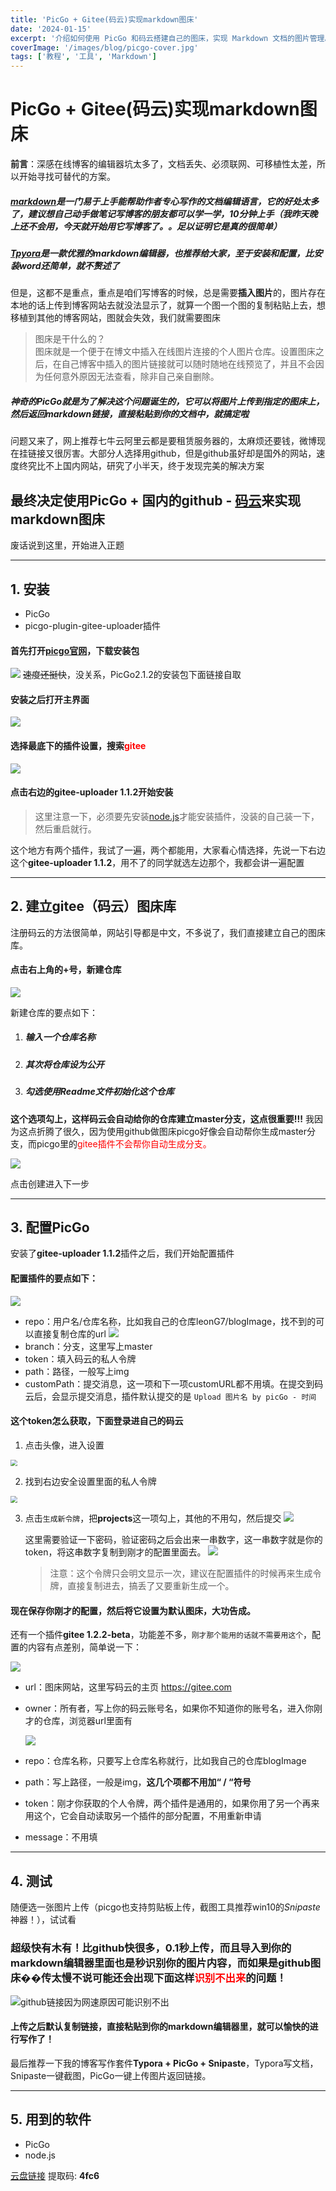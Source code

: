 ```yaml
---
title: 'PicGo + Gitee(码云)实现markdown图床'
date: '2024-01-15'
excerpt: '介绍如何使用 PicGo 和码云搭建自己的图床，实现 Markdown 文档的图片管理。'
coverImage: '/images/blog/picgo-cover.jpg'
tags: ['教程', '工具', 'Markdown']
---
```


# PicGo + Gitee(码云)实现markdown图床

**前言**：深感在线博客的编辑器坑太多了，文档丢失、必须联网、可移植性太差，所以开始寻找可替代的方案。

##### [markdown](https://baike.baidu.com/item/markdown/3245829?fr=aladdin)是一门易于上手能帮助作者专心写作的文档编辑语言，它的好处太多了，建议想自己动手做笔记写博客的朋友都可以学一学，10分钟上手（我昨天晚上还不会用，今天就开始用它写博客了。。足以证明它是真的很简单）

##### [Tpyora](https://www.typora.io/)是一款优雅的markdown编辑器，也推荐给大家，至于安装和配置，比安装word还简单，就不赘述了

但是，这都不是重点，重点是咱们写博客的时候，总是需要**插入图片**的，图片存在本地的话上传到博客网站去就没法显示了，就算一个图一个图的复制粘贴上去，想移植到其他的博客网站，图就会失效，我们就需要图床

>  图床是干什么的？<br>
>  图床就是一个便于在博文中插入在线图片连接的个人图片仓库。设置图床之后，在自己博客中插入的图片链接就可以随时随地在线预览了，并且不会因为任何意外原因无法查看，除非自己亲自删除。

##### 神奇的PicGo就是为了解决这个问题诞生的，它可以将图片上传到指定的图床上，然后返回markdown链接，直接粘贴到你的文档中，就搞定啦



问题又来了，网上推荐七牛云阿里云都是要租赁服务器的，太麻烦还要钱，微博现在挂链接又很厉害。大部分人选择用github，但是github虽好却是国外的网站，速度终究比不上国内网站，研究了小半天，终于发现完美的解决方案

## 最终决定使用PicGo + 国内的github - [码云](https://gitee/com)来实现markdown图床

废话说到这里，开始进入正题



---

## 1. 安装

- PicGo
- picgo-plugin-gitee-uploader插件

#### 首先打开[picgo官网](https://github.com/Molunerfinn/PicGo)，下载安装包

![](https://i-blog.csdnimg.cn/blog_migrate/b4ddb402630507020b4011113d4623dc.png)
~~速度还挺快~~，没关系，PicGo2.1.2的安装包下面链接自取

#### 安装之后打开主界面

![](https://i-blog.csdnimg.cn/blog_migrate/e49239cddd32d851d6cb5470bff1fd34.png)

#### 选择最底下的插件设置，搜索<font color = red>**gitee**</font>

![](https://i-blog.csdnimg.cn/blog_migrate/94efdcffd13ab3e9c5bba7ef5704b528.png)



#### 点击右边的gitee-uploader 1.1.2开始安装

> 这里注意一下，必须要先安装[node.js](https://nodejs.org/en/)才能安装插件，没装的自己装一下，然后重启就行。

这个地方有两个插件，我试了一遍，两个都能用，大家看心情选择，先说一下右边这个**gitee-uploader 1.1.2**，用不了的同学就选左边那个，我都会讲一遍配置

---

## 2. 建立gitee（码云）图床库

注册码云的方法很简单，网站引导都是中文，不多说了，我们直接建立自己的图床库。

#### 点击右上角的+号，新建仓库

![](https://i-blog.csdnimg.cn/blog_migrate/6b68a474df29fb0fa92440246902e3d6.png)



新建仓库的要点如下：

1. ##### 输入一个仓库名称

2. ##### 其次将仓库设为公开

3. ##### 勾选使用Readme文件初始化这个仓库

**这个选项勾上，这样码云会自动给你的仓库建立master分支，这点很重要!!!** 我因为这点折腾了很久，因为使用github做图床picgo好像会自动帮你生成master分支，而picgo里的<font color = red>gitee插件不会帮你自动生成分支。</font>



![](https://i-blog.csdnimg.cn/blog_migrate/38a440fa1726063dd47283fab6b42a08.png)

点击创建进入下一步

---

## 3. 配置PicGo

安装了**gitee-uploader 1.1.2**插件之后，我们开始配置插件

#### 配置插件的要点如下：

![](https://i-blog.csdnimg.cn/blog_migrate/1b3c38a5eb66eff97fb807ba299efb11.png)

- repo：用户名/仓库名称，比如我自己的仓库leonG7/blogImage，找不到的可以直接复制仓库的url
![](https://i-blog.csdnimg.cn/blog_migrate/b2330f020f9848cf5833865a9a15cc11.png)
- branch：分支，这里写上master
- token：填入码云的私人令牌
- path：路径，一般写上img
- customPath：提交消息，这一项和下一项customURL都不用填。在提交到码云后，会显示提交消息，插件默认提交的是 `Upload 图片名 by picGo - 时间`

#### 这个token怎么获取，下面登录进自己的码云

1. 点击头像，进入设置

<img src="https://i-blog.csdnimg.cn/blog_migrate/7583c47e28859b8bb33214141deb3030.png" style="zoom: 67%;" />

2. 找到右边安全设置里面的私人令牌

<img src="https://i-blog.csdnimg.cn/blog_migrate/f7387650c156eb8e77b0a2f58f483ab5.png" style="zoom: 67%;" />



3. 点击`生成新令牌`，把**projects**这一项勾上，其他的不用勾，然后提交
![](https://i-blog.csdnimg.cn/blog_migrate/ef5bb18aa1eef58821e6a49b5471565e.png)

   这里需要验证一下密码，验证密码之后会出来一串数字，这一串数字就是你的token，将这串数字复制到刚才的配置里面去。
![](https://i-blog.csdnimg.cn/blog_migrate/36e291aa201d37c08b115f1379857920.png)
   > 注意：这个令牌只会明文显示一次，建议在配置插件的时候再来生成令牌，直接复制进去，搞丢了又要重新生成一个。

#### 现在保存你刚才的配置，然后将它设置为默认图床，大功告成。



还有一个插件**gitee 1.2.2-beta**，功能差不多，`刚才那个能用的话就不需要用这个`，配置的内容有点差别，简单说一下：

![](https://i-blog.csdnimg.cn/blog_migrate/8c929b339eb13257cc93a2e9a5cf29f2.png)

- url：图床网站，这里写码云的主页 https://gitee.com

- owner：所有者，写上你的码云账号名，如果你不知道你的账号名，进入你刚才的仓库，浏览器url里面有

  ![](https://i-blog.csdnimg.cn/blog_migrate/c5d3e95c7a15d97359b6099e9fea47c3.png)

- repo：仓库名称，只要写上仓库名称就行，比如我自己的仓库blogImage

- path：写上路径，一般是img，**这几个项都不用加“ / “符号**

- token：刚才你获取的个人令牌，两个插件是通用的，如果你用了另一个再来用这个，它会自动读取另一个插件的部分配置，不用重新申请

- message：不用填
- ---
## 4. 测试

随便选一张图片上传（picgo也支持剪贴板上传，截图工具推荐win10的*Snipaste*神器！），试试看

### 超级快有木有！比github快很多，0.1秒上传，而且导入到你的markdown编辑器里面也是秒识别你的图片内容，而如果是github图床��传太慢不说可能还会出现下面这样<font color = red>识别不出来</font>的问题！

![github链接因为网速原因可能识别不出](https://i-blog.csdnimg.cn/blog_migrate/e4080faff4c7b8dc6b2e743130a72a7b.png)
#### 上传之后默认复制链接，直接粘贴到你的markdown编辑器里，就可以愉快的进行写作了！

最后推荐一下我的博客写作套件**Typora + PicGo + Snipaste**，Typora写文档，Snipaste一键截图，PicGo一键上传图片返回链接。

---

## 5. 用到的软件

- PicGo
- node.js

[云盘链接](https://pan.baidu.com/s/171HgeDOv0ScN4UxVeI4hEg) 提取码: **4fc6** 